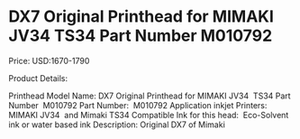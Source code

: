 # DX7 Original Printhead for MIMAKI JV34  TS34 Part Number  M010792

Price: USD:1670-1790

Product Details:

Printhead Model Name: DX7 Original Printhead for MIMAKI JV34  TS34 Part Number  M010792
Part Number:  M010792
Application inkjet Printers:  MIMAKI JV34  and Mimaki TS34
Compatible Ink for this head:  Eco-Solvent ink or water based ink
Description:
Original DX7 of Mimaki